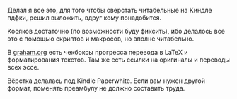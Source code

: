 Делал я все это, для того чтобы сверстать читабельные на Киндле пдфки, решил выложить, вдруг кому понадобится. 

Косяков достаточно (по возможности буду фиксить), ибо делалось все это с помощью скриптов и макросов, но вполне читабельно.

В [graham.org](./graham.org) есть чекбоксы прогресса перевода в LaTeX и форматирования текстов. Там же есть ссылки на оригиналы и переводы всех эссе.

Вёрстка делалась под Kindle Paperwhite. Если вам нужен другой формат, поменять преамбулу не должно составить труда.


